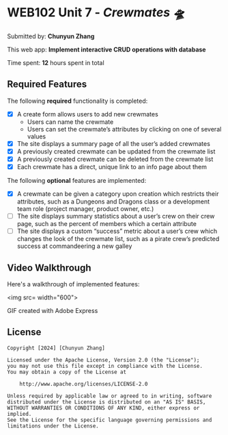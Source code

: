 # WEB102 Unit 7 - *Crewmates 🛸*

Submitted by: **Chunyun Zhang**

This web app: **Implement interactive CRUD operations with database**

Time spent: **12** hours spent in total

## Required Features

The following **required** functionality is completed:

* [x] A create form allows users to add new crewmates
    - Users can name the crewmate
    - Users can set the crewmate’s attributes by clicking on one of several values
* [x] The site displays a summary page of all the user’s added crewmates
* [x] A previously created crewmate can be updated from the crewmate list
* [x] A previously created crewmate can be deleted from the crewmate list
* [x] Each crewmate has a direct, unique link to an info page about them

The following **optional** features are implemented:

* [x] A crewmate can be given a category upon creation which restricts their attributes, such as a Dungeons and Dragons class or a development team role (project manager, product owner, etc.)
* [ ] The site displays summary statistics about a user’s crew on their crew page, such as the percent of members which a certain attribute
* [ ] The site displays a custom “success” metric about a user’s crew which changes the look of the crewmate list, such as a pirate crew’s predicted success at commandeering a new galley

## Video Walkthrough

Here's a walkthrough of implemented features:

<img src= width="600">

GIF created with Adobe Express

## License

    Copyright [2024] [Chunyun Zhang]

    Licensed under the Apache License, Version 2.0 (the "License");
    you may not use this file except in compliance with the License.
    You may obtain a copy of the License at

        http://www.apache.org/licenses/LICENSE-2.0

    Unless required by applicable law or agreed to in writing, software
    distributed under the License is distributed on an "AS IS" BASIS,
    WITHOUT WARRANTIES OR CONDITIONS OF ANY KIND, either express or implied.
    See the License for the specific language governing permissions and
    limitations under the License.